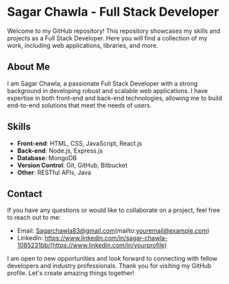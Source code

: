 # Sagar Chawla - Full Stack Developer

Welcome to my GitHub repository! This repository showcases my skills and projects as a Full Stack Developer. Here you will find a collection of my work, including web applications, libraries, and more.

## About Me

I am Sagar Chawla, a passionate Full Stack Developer with a strong background in developing robust and scalable web applications. I have expertise in both front-end and back-end technologies, allowing me to build end-to-end solutions that meet the needs of users.

## Skills

- **Front-end**: HTML, CSS, JavaScript, React.js
- **Back-end**: Node.js, Express.js
- **Database**: MongoDB
- **Version Control**: Git, GitHub, Bitbucket
- **Other**: RESTful APIs, Java

<!-- This is a comment in Markdown 
## Projects

*Coming Soon*

Stay tuned for updates on my latest projects and contributions!
-->
## Contact

If you have any questions or would like to collaborate on a project, feel free to reach out to me:

- Email: Sagarchawla83@gmail.com(mailto:youremail@example.com)
- LinkedIn: https://www.linkedin.com/in/sagar-chawla-1085231bb/(https://www.linkedin.com/in/yourprofile)

I am open to new opportunities and look forward to connecting with fellow developers and industry professionals.
Thank you for visiting my GitHub profile. Let's create amazing things together!
